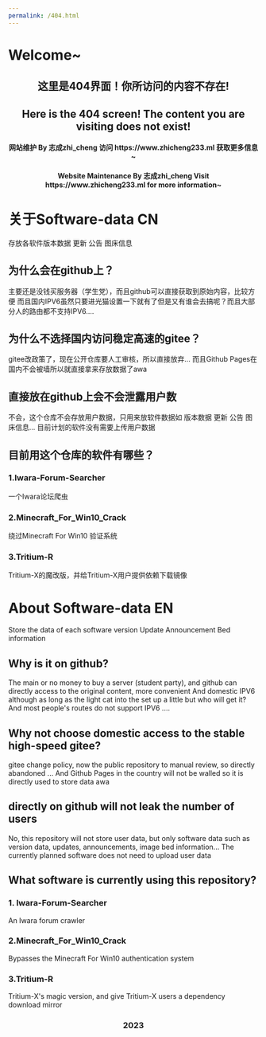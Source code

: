 ```yaml
---
permalink: /404.html
---
```

# Welcome~

<h2 align="center">这里是404界面！你所访问的内容不存在!</h2>
<h2 align="center">Here is the 404 screen! The content you are visiting does not exist!</h2>
<h4 align="center">网站维护 By 志成zhi_cheng 访问 https://www.zhicheng233.ml 获取更多信息~</h4>
<h4 align="center">Website Maintenance By 志成zhi_cheng Visit https://www.zhicheng233.ml for more information~</h4>

# 关于Software-data CN
存放各软件版本数据 更新 公告 图床信息

## 为什么会在github上？
主要还是没钱买服务器（学生党），而且github可以直接获取到原始内容，比较方便
而且国内IPV6虽然只要进光猫设置一下就有了但是又有谁会去搞呢？而且大部分人的路由都不支持IPV6....

## 为什么不选择国内访问稳定高速的gitee？
gitee改政策了，现在公开仓库要人工审核，所以直接放弃...
而且Github Pages在国内不会被墙所以就直接拿来存放数据了awa

## 直接放在github上会不会泄露用户数
不会，这个仓库不会存放用户数据，只用来放软件数据如 版本数据 更新 公告 图床信息...
目前计划的软件没有需要上传用户数据

## 目前用这个仓库的软件有哪些？
### 1.Iwara-Forum-Searcher
一个Iwara论坛爬虫

### 2.Minecraft_For_Win10_Crack
绕过Minecraft For Win10 验证系统

### 3.Tritium-R
Tritium-X的魔改版，并给Tritium-X用户提供依赖下载镜像


# About Software-data EN
Store the data of each software version Update Announcement Bed information

## Why is it on github?
The main or no money to buy a server (student party), and github can directly access to the original content, more convenient
And domestic IPV6 although as long as the light cat into the set up a little but who will get it? And most people's routes do not support IPV6 ....

## Why not choose domestic access to the stable high-speed gitee?
gitee change policy, now the public repository to manual review, so directly abandoned ...
And Github Pages in the country will not be walled so it is directly used to store data awa

## directly on github will not leak the number of users
No, this repository will not store user data, but only software data such as version data, updates, announcements, image bed information...
The currently planned software does not need to upload user data

## What software is currently using this repository?
### 1. Iwara-Forum-Searcher
An Iwara forum crawler

### 2.Minecraft_For_Win10_Crack
Bypasses the Minecraft For Win10 authentication system

### 3.Tritium-R
Tritium-X's magic version, and give Tritium-X users a dependency download mirror

<h3 align="center">2023</h3>
